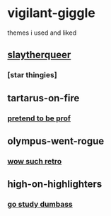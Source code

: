 # vigilant-giggle
themes i used and liked

## [slaytherqueer](https://slaytherqueer.tumblr.com)

### [star thingies]



## tartarus-on-fire

### [pretend to be prof]()


## olympus-went-rogue
### [wow such retro]()


## high-on-highlighters
### [go study dumbass]()
